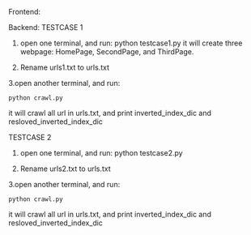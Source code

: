 Frontend:




Backend:
TESTCASE 1

1. open one terminal, and run:
	python testcase1.py
it will create three webpage: HomePage, SecondPage, and ThirdPage.

2. Rename urls1.txt to urls.txt

3.open another terminal, and run:

	python crawl.py

it will crawl all url in urls.txt, and print inverted_index_dic and resloved_inverted_index_dic


TESTCASE 2

1. open one terminal, and run:
	python testcase2.py

2. Rename urls2.txt to urls.txt

3.open another terminal, and run:

	python crawl.py

it will crawl all url in urls.txt, and print inverted_index_dic and resloved_inverted_index_dic